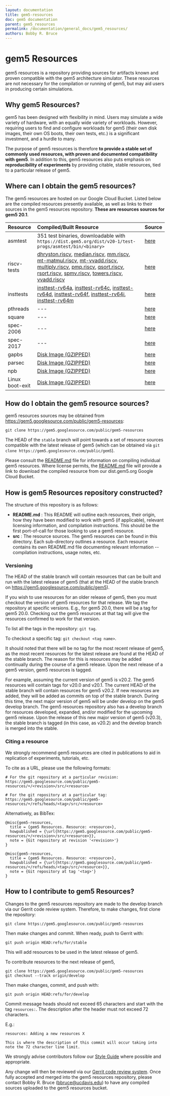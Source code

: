 ```yaml
---
layout: documentation
title: gem5-resources
doc: gem5 documentation
parent: gem5_resources
permalink: /documentation/general_docs/gem5_resources/
authors: Bobby R. Bruce
---
```


# gem5 Resources

gem5 resources is a repository providing sources for artifacts known and
proven compatible with the gem5 architecture simulator. These resources
are not necessary for the compilation or running of gem5, but may aid users
in producing certain simulations.

## Why gem5 Resources?

gem5 has been designed with flexibility in mind. Users may simulate a wide
variety of hardware, with an equally wide variety of workloads. However,
requiring users to find and configure workloads for gem5 (their own disk
images, their own OS boots, their own tests, etc.) is a significant
investment, and a hurdle to many.

The purpose of gem5 resources is therefore __to provide a stable set of
commonly used resources, with proven and documented compatibility with gem5__.
In addition to this, gem5 resources also puts emphasis on __reproducibility
of experiments__ by providing citable, stable resources, tied to a particular
release of gem5.

## Where can I obtain the gem5 resources?

The gem5 resources are hosted on our Google Cloud Bucket. Listed below are the
compiled resources presently available, as well as links to their sources in
the gem5 resources repository. **These are resources sources for gem5 20.1**.

|Resource |Compiled/Built Resource |Source |
|:--------|:-----------------------|:------|
|asmtest | 351 test binaries, downloadable with `https://dist.gem5.org/dist/v20-1/test-progs/asmtest/bin/<binary>` | [here](https://gem5.googlesource.com/public/gem5-resources/+/refs/heads/stable/src/asmtest) |
|riscv-tests | [dhryston.riscv](http://dist.gem5.org/dist/v20-1/test-progs/riscv-tests/dhrystone.riscv), [median.riscv](http://dist.gem5.org/dist/v20-1/test-progs/riscv-tests/median.riscv), [mm.riscv](http://dist.gem5.org/dist/v20-1/test-progs/riscv-tests/mm.riscv), [mt-matmul.riscv](http://dist.gem5.org/dist/v20-1/test-progs/riscv-tests/mt-matmul.riscv), [mt-vvadd.riscv](http://dist.gem5.org/dist/v20-1/test-progs/riscv-tests/mt-vvadd.riscv), [multiply.riscv](http://dist.gem5.org/dist/v20-1/test-progs/riscv-tests/multiply.riscv), [pmp.riscv](http://dist.gem5.org/dist/v20-1/test-progs/riscv-tests/pmp.riscv), [qsort.riscv](http://dist.gem5.org/dist/v20-1/test-progs/riscv-tests/qsort.riscv), [rsort.riscv](http://dist.gem5.org/dist/v20-1/test-progs/riscv-tests/rsort.riscv), [spmv.riscv](http://dist.gem5.org/dist/v20-1/test-progs/riscv-tests/spmv.riscv), [towers.riscv](http://dist.gem5.org/dist/v20-1/test-progs/riscv-tests/towers.riscv), [vvadd.riscv](http://dist.gem5.org/dist/v20-1/test-progs/riscv-tests/vvadd.riscv) |[here](https://gem5.googlesource.com/public/gem5-resources/+/refs/heads/stable/src/riscv-tests) | 
|insttests | [insttest-rv64a](http://dist.gem5.org/dist/v20-1/test-progs/insttest/bin/riscv/linux/insttest-rv64a), [insttest-rv64c](http://dist.gem5.org/dist/v20-1/test-progs/insttest/bin/riscv/linux/insttest-rv64c), [insttest-rv64d](http://dist.gem5.org/dist/v20-1/test-progs/insttest/bin/riscv/linux/insttest-rv64d), [insttest-rv64f](http://dist.gem5.org/dist/v20-1/test-progs/insttest/bin/riscv/linux/insttest-rv64f), [insttest-rv64i](http://dist.gem5.org/dist/v20-1/test-progs/insttest/bin/riscv/linux/insttest-rv64i), [insttest-rv64m](http://dist.gem5.org/dist/v20-1/test-progs/insttest/bin/riscv/linux/insttest-rv64m) | [here](https://gem5.googlesource.com/public/gem5-resources/+/refs/heads/stable/src/insttest) |
|pthreads | --- | [here](https://gem5.googlesource.com/public/gem5-resources/+/refs/heads/stable/src/pthreads) |
|square | --- | [here](https://gem5.googlesource.com/public/gem5-resources/+/refs/heads/stable/src/square) |
|spec-2006 | --- | [here](https://gem5.googlesource.com/public/gem5-resources/+/refs/heads/stable/src/spec-2017) |
|spec-2017 | --- | [here](https://gem5.googlesource.com/public/gem5-resources/+/refs/heads/stable/src/spec-2006) |
|gapbs | [Disk Image (GZIPPED)](http://dist.gem5.org/dist/v20-1/images/x86/ubuntu-18-04/gapbs.img.gz) | [here](https://gem5.googlesource.com/public/gem5-resources/+/refs/heads/stable/src/gapbs) |
|parsec | [Disk Image (GZIPPED)](http://dist.gem5.org/dist/v20-1/images/x86/ubuntu-18-04/parsec.img.gz) | [here](https://gem5.googlesource.com/public/gem5-resources/+/refs/heads/stable/src/parsec) |
|npb | [Disk Image (GZIPPED)](http://dist.gem5.org/dist/v20-1/images/x86/ubuntu-18-04/npb.img.gz) | [here](https://gem5.googlesource.com/public/gem5-resources/+/refs/heads/stable/src/npb) |
|Linux boot-exit | [Disk Image (GZIPPED)](http://dist.gem5.org/v20-1/images/x86/ubuntu-18-04/boot-exit.img.gz) |[here](https://gem5.googlesource.com/public/gem5-resources/+/refs/heads/stable/src/boot-exit) |

## How do I obtain the gem5 resource sources?

gem5 resources sources may be obtained from
<https://gem5.googlesource.com/public/gem5-resources>:

```
git clone https://gem5.googlesource.com/public/gem5-resources
```

The HEAD of the `stable` branch will point towards a set of resource sources
compatible with the latest release of gem5 (which can be obtained via
`git clone https://gem5.googlesource.com/public/gem5`).

Please consult the [README.md](
https://gem5.googlesource.com/public/gem5-resources/+/refs/heads/stable/README.md)
file for information on compiling individual gem5 resources. Where license
permits, the [README.md](
https://gem5.googlesource.com/public/gem5-resources/+/refs/heads/stable/README.md)
file will provide a link to download the compiled resource from our
dist.gem5.org Google Cloud Bucket.

## How is gem5 Resources repository constructed?

The structure of this repository is as follows:

* **README.md** : This README will outline each resources, their origin,
how they have been modified to work with gem5 (if applicable), relevant
licensing information, and compilation instructions. This should be the first
port-of-call for those looking to use a gem5 resource.
* **src** : The resource sources. The gem5 resources can be found in this
directory. Each sub-directory outlines a resource. Each resource contains its
own README.md file documenting relevant information -- compilation
instructions, usage notes, etc.

### Versioning

The HEAD of the stable branch will contain resources that can be built and run
with the latest release of gem5 (that at the HEAD of the stable branch on
<https://gem5.googlesource.com/public/gem5>).

If you wish to use resources for an older release of gem5, then you must
checkout the version of gem5 resources for that release. We tag the repository
at specific versions. E.g., for gem5 20.0, there will be a tag for gem5 20.0.
Checking out the gem5 resources at that tag will give the resources confirmed
to work for that version.

To list all the tags in the repository: `git tag`.

To checkout a specific tag: `git checkout <tag name>`.

It should noted that there will be no tag for the most recent release of gem5,
as the most recent resources for the latest release are found at the HEAD
of the stable branch. The reason for this is resources may be added continually
during the course of a gem5 release. Upon the next release of a gem5 version,
gem5 resources is tagged.

For example, assuming the current version of gem5 is v20.2. The gem5 resources
will contain tags for v20.0 and v20.1. The current HEAD of the stable branch
will contain resources for gem5 v20.2. If new resources are added, they will
be added as commits on top of the stable branch. During this time, the next
major version of gem5 will be under develop on the gem5 develop branch. The
gem5 resources repository also has a develop branch for resources developed,
expanded, and/or modified for the upcoming gem5 release. Upon the release of
this new major version of gem5 (v20.3), the stable branch is tagged (in this
case, as v20.2) and the develop branch is merged into the stable.

### Citing a resource

We strongly recommend gem5 resources are cited in publications to aid in
replication of experiments, tutorials, etc.

To cite as a URL, please use the following formats:

```
# For the git repository at a particular revision:
https://gem5.googlesource.com/public/gem5-resources/+/<revision>/src/<resource>

# For the git repository at a particular tag:
https://gem5.googlesource.com/public/gem5-resources/+/refs/heads/<tag>/src/<resource>
```

Alternatively, as BibTex:

```
@misc{gem5-resources,
  title = {gem5 Resources. Resource: <resource>},
  howpublished = {\url{https://gem5.googlesource.com/public/gem5-resources/+/<revision>/src/<resource>}},
  note = {Git repository at revision '<revision>'}
}

@misc{gem5-resources,
  title = {gem5 Resources. Resource: <resource>},
  howpublished = {\url{https://gem5.googlesource.com/public/gem5-resources/+/refs/heads/<tag>/src/<resource>}},
  note = {Git repository at tag '<tag>'}
}
```

## How to I contribute to gem5 Resources?

Changes to the gem5 resources repository are made to the develop branch via our
Gerrit code review system. Therefore, to make changes, first clone the
repository:

```
git clone https://gem5.googlesource.com/public/gem5-resources
```

Then make changes and commit. When ready, push to Gerrit with:

```
git push origin HEAD:refs/for/stable
```

This will add resources to be used in the latest release of gem5.

To contribute resources to the next release of gem5,
```
git clone https://gem5.googlesource.com/public/gem5-resources
git checkout --track origin/develop
```

Then make changes, commit, and push with:

```
git push origin HEAD:refs/for/develop
```

Commit message heads should not exceed 65 characters and start with the tag
`resources:`. The description after the header must not exceed 72 characters.

E.g.:

```
resources: Adding a new resources X

This is where the description of this commit will occur taking into
note the 72 character line limit.
```

We strongly advise contributors follow our [Style Guide](
/documentation/general_docs/development/coding_style/) where
possible and appropriate.

Any change will then be reviewed via our [Gerrit code review system](
https://gem5-review.googlesource.com). Once fully accepted and merged into
the gem5 resources repository, please contact Bobby R. Bruce
([bbruce@ucdavis.edu](mailto:bbruce@ucdavis.edu)) to have any compiled sources
uploaded to the gem5 resources bucket.
